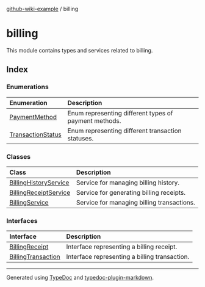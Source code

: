 [github-wiki-example](../wiki/Home) / billing

# billing

This module contains types and services related to billing.

## Index

### Enumerations

| Enumeration | Description |
| :------ | :------ |
| [PaymentMethod](../wiki/billing.Enumeration.PaymentMethod) | Enum representing different types of payment methods. |
| [TransactionStatus](../wiki/billing.Enumeration.TransactionStatus) | Enum representing different transaction statuses. |

### Classes

| Class | Description |
| :------ | :------ |
| [BillingHistoryService](../wiki/billing.Class.BillingHistoryService) | Service for managing billing history. |
| [BillingReceiptService](../wiki/billing.Class.BillingReceiptService) | Service for generating billing receipts. |
| [BillingService](../wiki/billing.Class.BillingService) | Service for managing billing transactions. |

### Interfaces

| Interface | Description |
| :------ | :------ |
| [BillingReceipt](../wiki/billing.Interface.BillingReceipt) | Interface representing a billing receipt. |
| [BillingTransaction](../wiki/billing.Interface.BillingTransaction) | Interface representing a billing transaction. |

***

Generated using [TypeDoc](https://typedoc.org) and [typedoc-plugin-markdown](https://typedoc-plugin-markdown.org).

